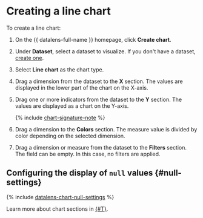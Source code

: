 # Creating a line chart

To create a line chart:

1. On the {{ datalens-full-name }} homepage, click **Create chart**.
1. Under **Dataset**, select a dataset to visualize. If you don't have a dataset, [create one](../dataset/create.md).
1. Select **Line chart** as the chart type.
1. Drag a dimension from the dataset to the **X** section. The values are displayed in the lower part of the chart on the X-axis.
1. Drag one or more indicators from the dataset to the **Y** section. The values are displayed as a chart on the Y-axis.

   {% include [chart-signature-note](../../../_includes/datalens/operations/datalens-chart-signature-note.md) %}

1. Drag a dimension to the **Colors** section. The measure value is divided by color depending on the selected dimension.
1. Drag a dimension or measure from the dataset to the **Filters** section. The field can be empty. In this case, no filters are applied.

## Configuring the display of `null` values {#null-settings}

{% include [datalens-chart-null-settings](../../../_includes/datalens/datalens-chart-null-settings.md) %}

Learn more about chart sections in [{#T}](../../concepts/chart/types.md#line-chart).
